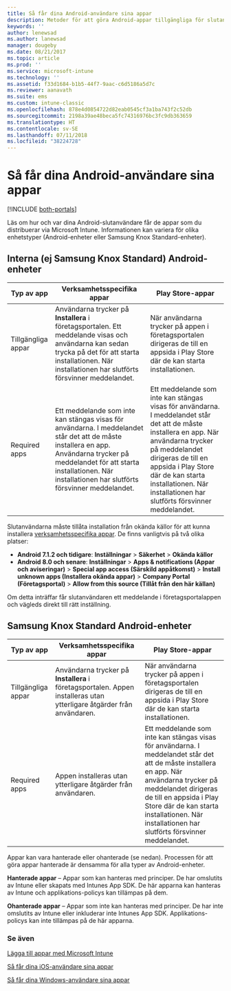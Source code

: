 ```yaml
---
title: Så får dina Android-användare sina appar
description: Metoder för att göra Android-appar tillgängliga för slutanvändare
keywords: ''
author: lenewsad
ms.author: lanewsad
manager: dougeby
ms.date: 08/21/2017
ms.topic: article
ms.prod: ''
ms.service: microsoft-intune
ms.technology: ''
ms.assetid: f33d1684-b1b5-44f7-9aac-c6d5186a5d7c
ms.reviewer: aanavath
ms.suite: ems
ms.custom: intune-classic
ms.openlocfilehash: 878e4d0854722d82eab0545cf3a1ba743f2c52db
ms.sourcegitcommit: 2198a39ae48beca5fc74316976bc3fc9db363659
ms.translationtype: HT
ms.contentlocale: sv-SE
ms.lasthandoff: 07/11/2018
ms.locfileid: "38224728"
---
```

# <a name="how-your-android-users-get-their-apps"></a>Så får dina Android-användare sina appar

[!INCLUDE [both-portals](./includes/note-for-both-portals.md)]

Läs om hur och var dina Android-slutanvändare får de appar som du distribuerar via Microsoft Intune. Informationen kan variera för olika enhetstyper (Android-enheter eller Samsung Knox Standard-enheter).

## <a name="native-non-samsung-knox-standard-android-devices"></a>Interna (ej Samsung Knox Standard) Android-enheter

| Typ av app | Verksamhetsspecifika appar | Play Store-appar  |
| ------------- |-------------| -----|
| Tillgängliga appar      | Användarna trycker på **Installera** i företagsportalen. Ett meddelande visas och användarna kan sedan trycka på det för att starta installationen. När installationen har slutförts försvinner meddelandet. | När användarna trycker på appen i företagsportalen dirigeras de till en appsida i Play Store där de kan starta installationen.|
| Required apps      | Ett meddelande som inte kan stängas visas för användarna. I meddelandet står det att de måste installera en app. Användarna trycker på meddelandet för att starta installationen. När installationen har slutförts försvinner meddelandet.    | Ett meddelande som inte kan stängas visas för användarna. I meddelandet står det att de måste installera en app. När användarna trycker på meddelandet dirigeras de till en appsida i Play Store där de kan starta installationen. När installationen har slutförts försvinner meddelandet. |

Slutanvändarna måste tillåta installation från okända källor för att kunna installera [verksamhetsspecifika appar](lob-apps-android.md). De finns vanligtvis på två olika platser:

* **Android 7.1.2 och tidigare**: **Inställningar** > **Säkerhet** > **Okända källor**
* **Android 8.0 och senare**: **Inställningar** > **Apps & notifications (Appar och aviseringar)** > **Special app access (Särskild appåtkomst)**  > **Install unknown apps (Installera okända appar)** > **Company Portal (Företagsportal)** > **Allow from this source (Tillåt från den här källan)**

Om detta inträffar får slutanvändaren ett meddelande i företagsportalappen och vägleds direkt till rätt inställning. 


## <a name="samsung-knox-standard-android-devices"></a>Samsung Knox Standard Android-enheter

| Typ av app | Verksamhetsspecifika appar | Play Store-appar  |
| ------------- |-------------| -----|
| Tillgängliga appar      | Användarna trycker på **Installera** i företagsportalen. Appen installeras utan ytterligare åtgärder från användaren. | När användarna trycker på appen i företagsportalen dirigeras de till en appsida i Play Store där de kan starta installationen.|
| Required apps      | Appen installeras utan ytterligare åtgärder från användaren.    | Ett meddelande som inte kan stängas visas för användarna. I meddelandet står det att de måste installera en app. När användarna trycker på meddelandet dirigeras de till en appsida i Play Store där de kan starta installationen. När installationen har slutförts försvinner meddelandet. |

Appar kan vara hanterade eller ohanterade (se nedan). Processen för att göra appar hanterade är densamma för alla typer av Android-enheter.

**Hanterade appar** – Appar som kan hanteras med principer. De har omslutits av Intune eller skapats med Intunes App SDK. De här apparna kan hanteras av Intune och applikations-policys kan tillämpas på dem.

**Ohanterade appar** – Appar som inte kan hanteras med principer. De har inte omslutits av Intune eller inkluderar inte Intunes App SDK. Applikations-policys kan inte tillämpas på de här apparna.

### <a name="see-also"></a>Se även
[Lägga till appar med Microsoft Intune](apps-add.md)

[Så får dina iOS-användare sina appar](end-user-apps-ios.md)

[Så får dina Windows-användare sina appar](end-user-apps-windows.md)
